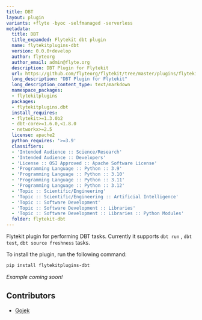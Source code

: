 ```yaml
---
title: DBT
layout: plugin
variants: +flyte -byoc -selfmanaged -serverless
metadata:
  title: DBT
  title_expanded: Flytekit dbt plugin
  name: flytekitplugins-dbt
  version: 0.0.0+develop
  author: flyteorg
  author_email: admin@flyte.org
  description: DBT Plugin for Flytekit
  url: https://github.com/flyteorg/flytekit/tree/master/plugins/flytekit-dbt
  long_description: "DBT Plugin for Flytekit"
  long_description_content_type: text/markdown
  namespace_packages:
  - flytekitplugins
  packages:
  - flytekitplugins.dbt
  install_requires:
  - flytekit>=1.3.0b2
  - dbt-core>=1.6.0,<1.8.0
  - networkx>=2.5
  license: apache2
  python_requires: '>=3.9'
  classifiers:
  - 'Intended Audience :: Science/Research'
  - 'Intended Audience :: Developers'
  - 'License :: OSI Approved :: Apache Software License'
  - 'Programming Language :: Python :: 3.9'
  - 'Programming Language :: Python :: 3.10'
  - 'Programming Language :: Python :: 3.11'
  - 'Programming Language :: Python :: 3.12'
  - 'Topic :: Scientific/Engineering'
  - 'Topic :: Scientific/Engineering :: Artificial Intelligence'
  - 'Topic :: Software Development'
  - 'Topic :: Software Development :: Libraries'
  - 'Topic :: Software Development :: Libraries :: Python Modules'
  folder: flytekit-dbt
---
```



Flytekit plugin for performing DBT tasks. Currently it supports  `dbt run` , `dbt test`, `dbt source freshness` tasks.

To install the plugin, run the following command:

```bash
pip install flytekitplugins-dbt
```

_Example coming soon!_

## Contributors

- [Gojek](https://www.gojek.io/)
